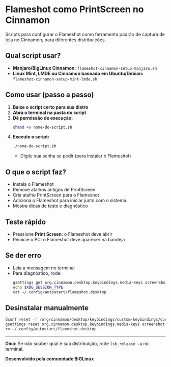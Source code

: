 # Flameshot como PrintScreen no Cinnamon

Scripts para configurar o Flameshot como ferramenta padrão de captura de tela no Cinnamon, para diferentes distribuições.

## Qual script usar?
- **Manjaro/BigLinux Cinnamon:** `flameshot-cinnamon-setup-manjaro.sh`
- **Linux Mint, LMDE ou Cinnamon baseado em Ubuntu/Debian:** `flameshot-cinnamon-setup-mint-lmde.sh`

## Como usar (passo a passo)

1. **Baixe o script certo para sua distro**
2. **Abra o terminal na pasta do script**
3. **Dê permissão de execução:**
   ```bash
   chmod +x nome-do-script.sh
   ```
4. **Execute o script:**
   ```bash
   ./nome-do-script.sh
   ```
   - Digite sua senha se pedir (para instalar o Flameshot)

## O que o script faz?
- Instala o Flameshot
- Remove atalhos antigos de PrintScreen
- Cria atalho PrintScreen para o Flameshot
- Adiciona o Flameshot para iniciar junto com o sistema
- Mostra dicas de teste e diagnóstico

## Teste rápido
- Pressione **Print Screen**: o Flameshot deve abrir
- Reinicie o PC: o Flameshot deve aparecer na bandeja

## Se der erro
- Leia a mensagem no terminal
- Para diagnóstico, rode:
  ```bash
  gsettings get org.cinnamon.desktop.keybindings.media-keys screenshot
  echo $XDG_SESSION_TYPE
  cat ~/.config/autostart/flameshot.desktop
  ```

## Desinstalar manualmente
```bash
dconf reset -f /org/cinnamon/desktop/keybindings/custom-keybindings/custom0/
gsettings reset org.cinnamon.desktop.keybindings.media-keys screenshot
rm ~/.config/autostart/flameshot.desktop
```

---

**Dica:** Se não souber qual é sua distribuição, rode `lsb_release -a` no terminal.

**Desenvolvido pela comunidade BiGLinux**
